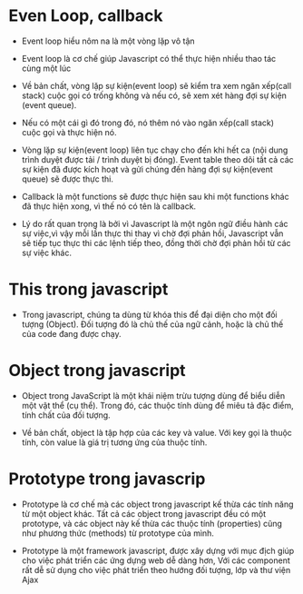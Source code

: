 # Even Loop, callback

 - Event loop hiểu nôm na là một vòng lặp vô tận

 - Event loop là cơ chế giúp Javascript có thể thực hiện nhiều thao tác cùng một lúc

 - Về bản chất, vòng lặp sự kiện(event loop) sẽ kiểm tra xem ngăn xếp(call stack) cuộc gọi có trống không và nếu có, sẽ xem xét hàng đợi sự kiện (event queue).

 - Nếu có một cái gì đó trong đó, nó thêm nó vào ngăn xếp(call stack) cuộc gọi và thực hiện nó. 

 - Vòng lặp sự kiện(event loop) liên tục chạy cho đến khi hết ca (nội dung trình duyệt được tải / trình duyệt bị đóng). Event table theo dõi tất cả các sự kiện đã được kích hoạt và gửi chúng đến hàng đợi sự kiện(event queue) sẽ được thực thi. 

 - Callback là một functions sẽ được thực hiện sau khi một functions khác đã thực hiện xong, vì thế nó có tên là callback.

 - Lý do rất quan trọng là bởi vì Javascript là một ngôn ngữ điều hành các sự việc,vì vậy mỗi lần thực thi thay vì chờ đợi phản hồi, Javascript vẫn sẽ tiếp tục thực thi các lệnh tiếp theo, đồng thời chờ đợi phản hồi từ các sự việc khác.

# This trong javascript

 - Trong javascript, chúng ta dùng từ khóa this để đại diện cho một đối tượng (Object). Đối tượng đó là chủ thế của ngữ cảnh, hoặc là chủ thế của code đang được chạy.

# Object trong javascript

 - Object trong JavaScript là một khái niệm trừu tượng dùng để biểu diễn một vật thể (cụ thể). Trong đó, các thuộc tính dùng để miêu tả đặc điểm, tính chất của đối tượng.

 - Về bản chất, object là tập hợp của các key và value. Với key gọi là thuộc tính, còn value là giá trị tương ứng của thuộc tính.

# Prototype trong javascrip

 - Prototype là cơ chế mà các object trong javascript kế thừa các tính năng từ một object khác. Tất cả các object trong javascript đều có một prototype, và các object này kế thừa các thuộc tính (properties) cũng như phương thức (methods) từ prototype của mình.

 - Prototype là một framework javascript, được xây dựng với mục địch giúp cho việc phát triển các ứng dựng web dễ dàng hơn, Với các component rất dễ sử dụng cho việc phát triển theo hướng đối tượng, lớp và thư viện Ajax

 
